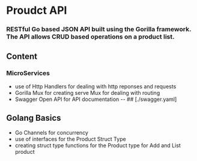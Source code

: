 # Proudct API


### RESTful Go based JSON API built using the Gorilla framework. The API allows CRUD based operations on a product list.

## Content
### MicroServices
- use of Http Handlers for dealing with http reponses and requests
- Gorilla Mux for creating serve Mux for dealing with routing
- Swagger Open API for API documentation -- ## [./swagger.yaml]


## Golang Basics
- Go Channels for concurrency 
- use of interfaces for the Product Struct Type
- creating struct type functions for the Product type for Add and List product
